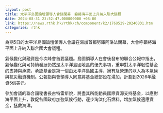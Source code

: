 ```yaml
---
layout: post
title: 太平洋島國論壇領導人會議閉幕　籲將海平面上升納入聯大議程
date: 2024-08-31 23:52:47.000000000 +08:00
link: https://news.rthk.hk/rthk/ch/component/k2/1768529-20240831.htm
categories: rthk
---
```


為期5日的太平洋島國論壇領導人會議在湯加首都努庫阿洛法閉幕，大會呼籲將海平面上升納入聯合國大會議程。

氣候變化與融資是今次峰會首要議題。島國領導人在會後發布的聯合公報中指出，氣候變化與可持續發展仍然是太平洋島國地區的優先事項，重申對太平洋韌性基金的支持與承諾，承認基金是第一個由太平洋島國主導、擁有及營運的以人為本氣候與抗災融資機制。公報指與會領導人同意將基金總部設在湯加，計劃到2026年融資5億美元。

參加會議的聯合國秘書長古特雷斯說，將盡其所能動員國際資源支持基金，以應對海平面上升，敦促各國政府加強氣候行動，逐步淘汰化石燃料，增加氣候適應資金，拯救海洋。
